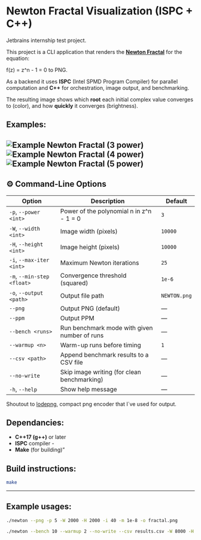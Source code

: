 # Newton Fractal Visualization (ISPC + C++)
Jetbrains internship test project.

This project is a CLI application that renders the [**Newton Fractal**](https://en.wikipedia.org/wiki/Newton_fractal) for the equation:

f(z) = z^n - 1 = 0 to PNG.

As a backend it uses **ISPC** (Intel SPMD Program Compiler) for parallel computation and **C++** for orchestration, image output, and benchmarking.

The resulting image shows which **root** each initial complex value converges to (color), and how **quickly** it converges (brightness).

## Examples:

![Example Newton Fractal (3 power)](Examples/NEWTON3.png)
![Example Newton Fractal (4 power)](Examples/NEWTON4.png)
![Example Newton Fractal (5 power)](Examples/NEWTON5.png)
---

## ⚙️ Command-Line Options

| Option | Description | Default |
|--------|--------------|----------|
| `-p`, `--power <int>` | Power of the polynomial n in z^n - 1 = 0 | `3` |
| `-W`, `--width <int>` | Image width (pixels) | `10000` |
| `-H`, `--height <int>` | Image height (pixels) | `10000` |
| `-i`, `--max-iter <int>` | Maximum Newton iterations | `25` |
| `-m`, `--min-step <float>` | Convergence threshold (squared) | `1e-6` |
| `-o`, `--output <path>` | Output file path | `NEWTON.png` |
| `--png` | Output PNG (default) | — |
| `--ppm` | Output PPM | — |
| `--bench <runs>` | Run benchmark mode with given number of runs | — |
| `--warmup <n>` | Warm-up runs before timing | `1` |
| `--csv <path>` | Append benchmark results to a CSV file | — |
| `--no-write` | Skip image writing (for clean benchmarking) | — |
| `-h`, `--help` | Show help message | — |

Shoutout to 
[lodepng](https://lodev.org/lodepng/), compact png encoder that I`ve used for output.

## Dependancies:
- **C++17 (g++)** or later 
- **ISPC** compiler -
- **Make** (for building)”

## Build instructions:
```bash
make
```
---
## Example usages:
```bash
./newton --png -p 5 -W 2000 -H 2000 -i 40 -m 1e-8 -o fractal.png

./newton --bench 10 --warmup 2 --no-write --csv results.csv -W 8000 -H 8000
```

